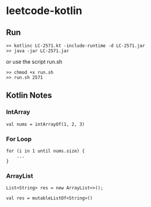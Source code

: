# leetcode-kotlin

## Run
```
>> kotlinc LC-2571.kt -include-runtime -d LC-2571.jar
>> java -jar LC-2571.jar
```

or use the script run.sh

```
>> chmod +x run.sh
>> run.sh 2571
```

## Kotlin Notes
### IntArray
```
val nums = intArrayOf(1, 2, 3)
```

### For Loop
```
for (i in 1 until nums.size) {
    ...
}
```

### ArrayList
```
List<String> res = new ArrayList<>();
```

```
val res = mutableListOf<String>()
```